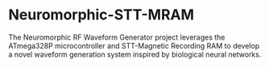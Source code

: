 # Neuromorphic-STT-MRAM
The Neuromorphic RF Waveform Generator project leverages the ATmega328P microcontroller and STT-Magnetic Recording RAM to develop a novel waveform generation system inspired by biological neural networks. 
